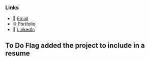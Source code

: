 ### Links

- 📧 [Email](mailto:arazbagherzadeh@gmail.com)
- 🌐 [Portfolio](YourWebsiteURL)
- 💼 [LinkedIn](https://www.linkedin.com/in/araz-karimi-0b2600290/)

## To Do Flag added the project to include in a resume